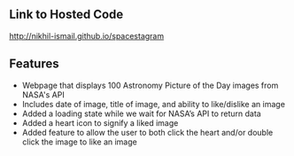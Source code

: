 ## Link to Hosted Code

http://nikhil-ismail.github.io/spacestagram

## Features

- Webpage that displays 100 Astronomy Picture of the Day images from NASA's API
- Includes date of image, title of image, and ability to like/dislike an image
- Added a loading state while we wait for NASA’s API to return data
- Added a heart icon to signify a liked image
- Added feature to allow the user to both click the heart and/or double click the image to like an image
